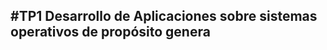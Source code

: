#TP1 Desarrollo de Aplicaciones sobre sistemas operativos de propósito genera
----------------------------------------------------------------------------

